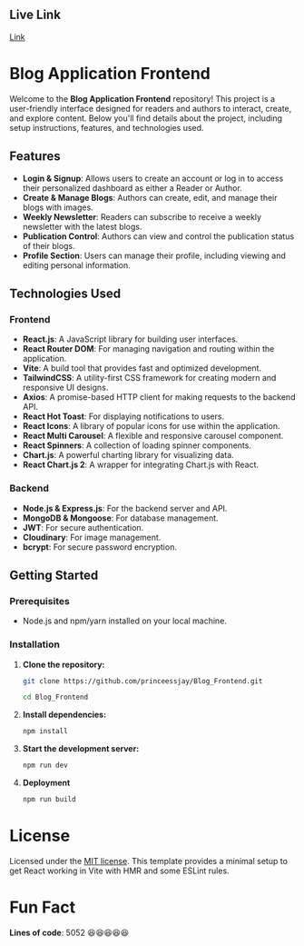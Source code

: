 ## Live Link

[Link](https://blog-app-cwv.netlify.app/)

# Blog Application Frontend

Welcome to the **Blog Application Frontend** repository! This project is a user-friendly interface designed for readers and authors to interact, create, and explore content. Below you'll find details about the project, including setup instructions, features, and technologies used.

## Features

- **Login & Signup**: Allows users to create an account or log in to access their personalized dashboard as either a Reader or Author.
- **Create & Manage Blogs**: Authors can create, edit, and manage their blogs with images.
- **Weekly Newsletter**: Readers can subscribe to receive a weekly newsletter with the latest blogs.
- **Publication Control**: Authors can view and control the publication status of their blogs.
- **Profile Section**: Users can manage their profile, including viewing and editing personal information.

## Technologies Used

### Frontend
- **React.js**: A JavaScript library for building user interfaces.
- **React Router DOM**: For managing navigation and routing within the application.
- **Vite**: A build tool that provides fast and optimized development.
- **TailwindCSS**: A utility-first CSS framework for creating modern and responsive UI designs.
- **Axios**: A promise-based HTTP client for making requests to the backend API.
- **React Hot Toast**: For displaying notifications to users.
- **React Icons**: A library of popular icons for use within the application.
- **React Multi Carousel**: A flexible and responsive carousel component.
- **React Spinners**: A collection of loading spinner components.
- **Chart.js**: A powerful charting library for visualizing data.
- **React Chart.js 2**: A wrapper for integrating Chart.js with React.

### Backend
- **Node.js & Express.js**: For the backend server and API.
- **MongoDB & Mongoose**: For database management.
- **JWT**: For secure authentication.
- **Cloudinary**: For image management.
- **bcrypt**: For secure password encryption.

## Getting Started

### Prerequisites

- Node.js and npm/yarn installed on your local machine.

### Installation

1. **Clone the repository:**

   ```bash
   git clone https://github.com/princeessjay/Blog_Frontend.git
   
   cd Blog_Frontend
2. **Install dependencies:**

   ```bash
   npm install

3. **Start the development server:**

   ```bash
   npm run dev
   
4. **Deployment**

   ```bash
   npm run build

# License
Licensed under the [MIT license](https://github.com/princeessjay/HMS_FRONTEND/blob/main/LICENSE.md).
This template provides a minimal setup to get React working in Vite with HMR and some ESLint rules.

# Fun Fact
**Lines of code**: 5052 😆😆😆😆😆
